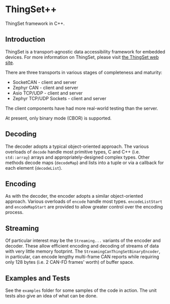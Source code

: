 # ThingSet++

ThingSet framework in C++.

## Introduction

ThingSet is a transport-agnostic data accessibility framework for embedded devices. For more
information on ThingSet, please visit [the ThingSet web site](https://thingset.io/).

There are three transports in various stages of completeness and maturity:

- SocketCAN - client and server
- Zephyr CAN - client and server
- Asio TCP/UDP - client and server
- Zephyr TCP/UDP Sockets - client and server

The client components have had more real-world testing than the server.

At present, only binary mode (CBOR) is supported.

## Decoding

The decoder adopts a typical object-oriented approach. The various overloads of `decode`
handle most primitive types, C and C++ (i.e. `std::array`) arrays and appropriately-designed complex
types. Other methods decode maps (`decodeMap`) and lists into a tuple or via a callback for each
element (`decodeList`).

## Encoding

As with the decoder, the encoder adopts a similar object-oriented approach. Various overloads of
`encode` handle most types. `encodeListStart` and `encodeMapStart` are provided to allow greater
control over the encoding process.

## Streaming

Of particular interest may be the `Streaming...` variants of the encoder and decoder. These allow
efficient encoding and decoding of streams of data with very little memory footprint. The
`StreamingCanThingSetBinaryEncoder`, in particular, can encode lengthy multi-frame CAN reports while
requiring only 128 bytes (i.e. 2 CAN-FD frames' worth) of buffer space.

## Examples and Tests

See the `examples` folder for some samples of the code in action. The unit tests also give an idea of what can be done.
